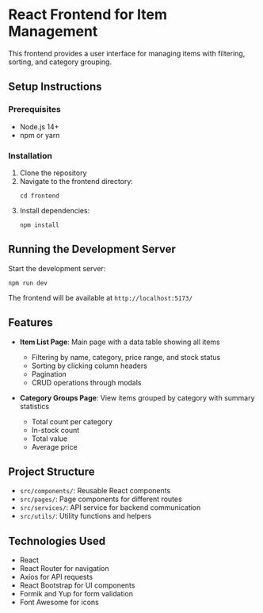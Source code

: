 # React Frontend for Item Management

This frontend provides a user interface for managing items with filtering, sorting, and category grouping.

## Setup Instructions

### Prerequisites
- Node.js 14+
- npm or yarn

### Installation

1. Clone the repository
2. Navigate to the frontend directory:
   ```
   cd frontend
   ```
3. Install dependencies:
   ```
   npm install
   ```

## Running the Development Server

Start the development server:
```
npm run dev
```

The frontend will be available at `http://localhost:5173/`

## Features

- **Item List Page**: Main page with a data table showing all items
  - Filtering by name, category, price range, and stock status
  - Sorting by clicking column headers
  - Pagination
  - CRUD operations through modals

- **Category Groups Page**: View items grouped by category with summary statistics
  - Total count per category
  - In-stock count
  - Total value
  - Average price

## Project Structure

- `src/components/`: Reusable React components
- `src/pages/`: Page components for different routes
- `src/services/`: API service for backend communication
- `src/utils/`: Utility functions and helpers

## Technologies Used

- React
- React Router for navigation
- Axios for API requests
- React Bootstrap for UI components
- Formik and Yup for form validation
- Font Awesome for icons

